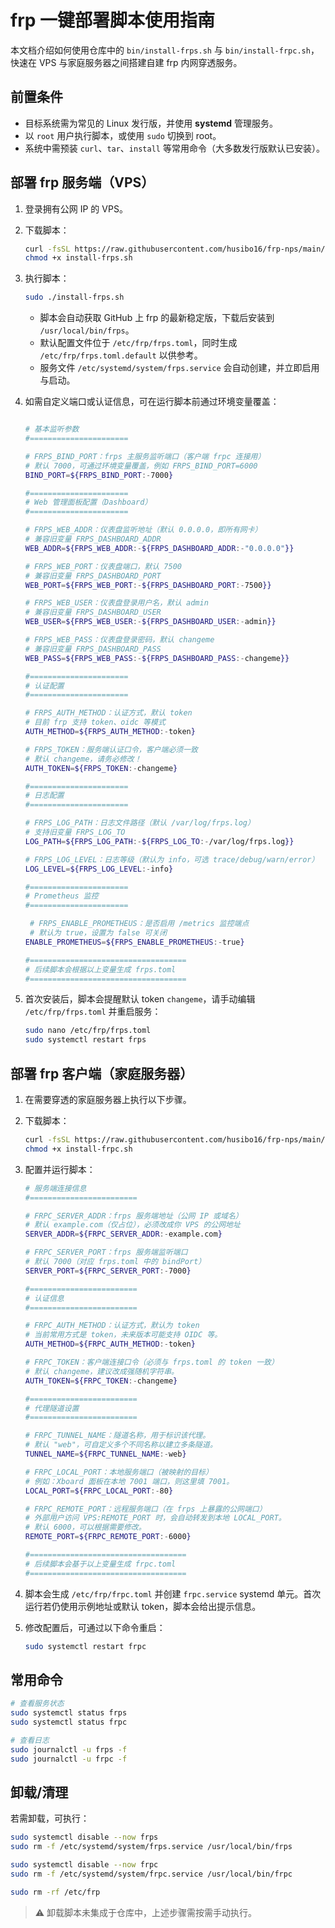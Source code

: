 # frp 一键部署脚本使用指南

本文档介绍如何使用仓库中的 `bin/install-frps.sh` 与 `bin/install-frpc.sh`，快速在 VPS 与家庭服务器之间搭建自建 frp 内网穿透服务。

## 前置条件

- 目标系统需为常见的 Linux 发行版，并使用 **systemd** 管理服务。
- 以 `root` 用户执行脚本，或使用 `sudo` 切换到 root。
- 系统中需预装 `curl`、`tar`、`install` 等常用命令（大多数发行版默认已安装）。

## 部署 frp 服务端（VPS）

1. 登录拥有公网 IP 的 VPS。
2. 下载脚本：

   ```bash
   curl -fsSL https://raw.githubusercontent.com/husibo16/frp-nps/main/bin/install-frps.sh -o install-frps.sh
   chmod +x install-frps.sh
   ```

3. 执行脚本：

   ```bash
   sudo ./install-frps.sh
   ```

   - 脚本会自动获取 GitHub 上 frp 的最新稳定版，下载后安装到 `/usr/local/bin/frps`。
   - 默认配置文件位于 `/etc/frp/frps.toml`，同时生成 `/etc/frp/frps.toml.default` 以供参考。
   - 服务文件 `/etc/systemd/system/frps.service` 会自动创建，并立即启用与启动。

4. 如需自定义端口或认证信息，可在运行脚本前通过环境变量覆盖：
   ```bash

   # 基本监听参数
   #======================

   # FRPS_BIND_PORT：frps 主服务监听端口（客户端 frpc 连接用）
   # 默认 7000，可通过环境变量覆盖，例如 FRPS_BIND_PORT=6000
   BIND_PORT=${FRPS_BIND_PORT:-7000}

   #======================
   # Web 管理面板配置（Dashboard）
   #======================

   # FRPS_WEB_ADDR：仪表盘监听地址（默认 0.0.0.0，即所有网卡）
   # 兼容旧变量 FRPS_DASHBOARD_ADDR
   WEB_ADDR=${FRPS_WEB_ADDR:-${FRPS_DASHBOARD_ADDR:-"0.0.0.0"}}

   # FRPS_WEB_PORT：仪表盘端口，默认 7500
   # 兼容旧变量 FRPS_DASHBOARD_PORT
   WEB_PORT=${FRPS_WEB_PORT:-${FRPS_DASHBOARD_PORT:-7500}}

   # FRPS_WEB_USER：仪表盘登录用户名，默认 admin
   # 兼容旧变量 FRPS_DASHBOARD_USER
   WEB_USER=${FRPS_WEB_USER:-${FRPS_DASHBOARD_USER:-admin}}

   # FRPS_WEB_PASS：仪表盘登录密码，默认 changeme
   # 兼容旧变量 FRPS_DASHBOARD_PASS
   WEB_PASS=${FRPS_WEB_PASS:-${FRPS_DASHBOARD_PASS:-changeme}}

   #======================
   # 认证配置
   #======================

   # FRPS_AUTH_METHOD：认证方式，默认 token
   # 目前 frp 支持 token、oidc 等模式
   AUTH_METHOD=${FRPS_AUTH_METHOD:-token}

   # FRPS_TOKEN：服务端认证口令，客户端必须一致
   # 默认 changeme，请务必修改！
   AUTH_TOKEN=${FRPS_TOKEN:-changeme}

   #======================
   # 日志配置
   #======================

   # FRPS_LOG_PATH：日志文件路径（默认 /var/log/frps.log）
   # 支持旧变量 FRPS_LOG_TO
   LOG_PATH=${FRPS_LOG_PATH:-${FRPS_LOG_TO:-/var/log/frps.log}}

   # FRPS_LOG_LEVEL：日志等级（默认为 info，可选 trace/debug/warn/error）
   LOG_LEVEL=${FRPS_LOG_LEVEL:-info}

   #======================
   # Prometheus 监控
   #======================

    # FRPS_ENABLE_PROMETHEUS：是否启用 /metrics 监控端点
    # 默认为 true，设置为 false 可关闭
   ENABLE_PROMETHEUS=${FRPS_ENABLE_PROMETHEUS:-true}

   #===================================
   # 后续脚本会根据以上变量生成 frps.toml
   #===================================
   ```

5. 首次安装后，脚本会提醒默认 token `changeme`，请手动编辑 `/etc/frp/frps.toml` 并重启服务：

   ```bash
   sudo nano /etc/frp/frps.toml
   sudo systemctl restart frps
   ```

## 部署 frp 客户端（家庭服务器）

1. 在需要穿透的家庭服务器上执行以下步骤。
2. 下载脚本：

   ```bash
   curl -fsSL https://raw.githubusercontent.com/husibo16/frp-nps/main/bin/install-frpc.sh -o install-frpc.sh
   chmod +x install-frpc.sh
   ```

3. 配置并运行脚本：

   ```bash
   # 服务端连接信息
   #========================

   # FRPC_SERVER_ADDR：frps 服务端地址（公网 IP 或域名）
   # 默认 example.com（仅占位），必须改成你 VPS 的公网地址
   SERVER_ADDR=${FRPC_SERVER_ADDR:-example.com}

   # FRPC_SERVER_PORT：frps 服务端监听端口
   # 默认 7000（对应 frps.toml 中的 bindPort）
   SERVER_PORT=${FRPC_SERVER_PORT:-7000}

   #========================
   # 认证信息
   #========================

   # FRPC_AUTH_METHOD：认证方式，默认为 token
   # 当前常用方式是 token，未来版本可能支持 OIDC 等。
   AUTH_METHOD=${FRPC_AUTH_METHOD:-token}

   # FRPC_TOKEN：客户端连接口令（必须与 frps.toml 的 token 一致）
   # 默认 changeme，建议改成强随机字符串。
   AUTH_TOKEN=${FRPC_TOKEN:-changeme}

   #========================
   # 代理隧道设置
   #========================

   # FRPC_TUNNEL_NAME：隧道名称，用于标识该代理。
   # 默认 "web"，可自定义多个不同名称以建立多条隧道。
   TUNNEL_NAME=${FRPC_TUNNEL_NAME:-web}

   # FRPC_LOCAL_PORT：本地服务端口（被映射的目标）
   # 例如：Xboard 面板在本地 7001 端口，则这里填 7001。
   LOCAL_PORT=${FRPC_LOCAL_PORT:-80}

   # FRPC_REMOTE_PORT：远程服务端口（在 frps 上暴露的公网端口）
   # 外部用户访问 VPS:REMOTE_PORT 时，会自动转发到本地 LOCAL_PORT。
   # 默认 6000，可以根据需要修改。
   REMOTE_PORT=${FRPC_REMOTE_PORT:-6000}

   #===================================
   # 后续脚本会基于以上变量生成 frpc.toml
   #===================================

4. 脚本会生成 `/etc/frp/frpc.toml` 并创建 `frpc.service` systemd 单元。首次运行若仍使用示例地址或默认 token，脚本会给出提示信息。

5. 修改配置后，可通过以下命令重启：

   ```bash
   sudo systemctl restart frpc
   ```

## 常用命令

```bash
# 查看服务状态
sudo systemctl status frps
sudo systemctl status frpc

# 查看日志
sudo journalctl -u frps -f
sudo journalctl -u frpc -f
```

## 卸载/清理

若需卸载，可执行：

```bash
sudo systemctl disable --now frps
sudo rm -f /etc/systemd/system/frps.service /usr/local/bin/frps

sudo systemctl disable --now frpc
sudo rm -f /etc/systemd/system/frpc.service /usr/local/bin/frpc

sudo rm -rf /etc/frp
```

> ⚠️ 卸载脚本未集成于仓库中，上述步骤需按需手动执行。
